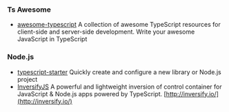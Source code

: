 ### Ts Awesome

* [awesome-typescript](https://github.com/dzharii/awesome-typescript) A collection of awesome TypeScript resources for client-side and server-side development. Write your awesome JavaScript in TypeScript

### Node.js

* [typescript-starter](https://github.com/bitjson/typescript-starter) Quickly create and configure a new library or Node.js project
* [InversifyJS](https://github.com/inversify/InversifyJS/) A powerful and lightweight inversion of control container for JavaScript &  Node.js apps powered by TypeScript. [http://inversify.io/](http://inversify.io/)



